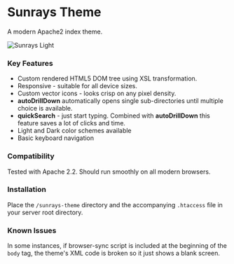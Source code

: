 # Sunrays Theme

A modern Apache2 index theme.

![Sunrays Light](http://i63.tinypic.com/dctoxd.png)

### Key Features

 - Custom rendered HTML5 DOM tree using XSL transformation.
 - Responsive - suitable for all device sizes.
 - Custom vector icons - looks crisp on any pixel density.
 - **autoDrillDown** automatically opens single sub-directories until multiple choice is available.
 - **quickSearch** - just start typing. Combined with **autoDrillDown** this feature saves a lot of clicks and time.
 - Light and Dark color schemes available
 - Basic keyboard navigation

### Compatibility

Tested with Apache 2.2. Should run smoothly on all modern browsers.

### Installation

Place the `/sunrays-theme` directory and the accompanying `.htaccess` file in your server root directory.

### Known Issues

In some instances, if browser-sync script is included at the beginning of the `body` tag, the theme's XML code is broken so it just shows a blank screen.